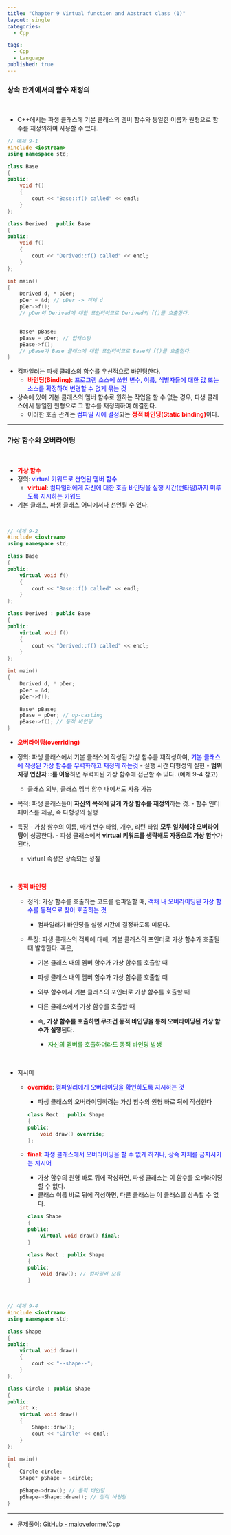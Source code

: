 ```yaml
---
title: "Chapter 9 Virtual function and Abstract class (1)"
layout: single
categories:
  - Cpp

tags:
  - Cpp
  - Language
published: true
---
```


### 상속 관계에서의 함수 재정의

<br>

- C++에서는 파생 클래스에 기본 클래스의 멤버 함수와 동일한 이름과 원형으로 함수를 재정의하여 사용할 수 있다.

```cpp
// 예제 9-1
#include <iostream>
using namespace std;

class Base
{
public:
    void f()
    {
        cout << "Base::f() called" << endl;
    }
};

class Derived : public Base
{
public:
    void f()
    {
        cout << "Derived::f() called" << endl;
    }
};

int main()
{
    Derived d, * pDer;
    pDer = &d; // pDer -> 객체 d
    pDer->f();
    // pDer이 Derived에 대한 포인터이므로 Derived의 f()를 호출한다.


    Base* pBase;
    pBase = pDer; // 업캐스팅
    pBase->f();
    // pBase가 Base 클래스에 대한 포인터이므로 Base의 f()를 호출한다.
}
```

- 컴파일러는 파생 클래스의 함수를 우선적으로 바인딩한다.
  - <span style = "color:red">**바인딩(Binding)**</span>: <span style = "color:blue">프로그램 소스에 쓰인 변수, 이름, 식별자들에 대한 값 또는 소스를 확정하여 변경할 수 없게 묶는 것</span>
- 상속에 있어 기본 클래스의 멤버 함수로 원하는 작업을 할 수 없는 경우, 파생 클래스에서 동일한 원형으로 그 함수를 재정의하여 해결한다.
  - 이러한 호출 관계는 <span style = "color:blue">컴파일 시에 결정</span>되는 <span style = "color:red">**정적 바인딩(Static binding)**</span>이다.

---

### 가상 함수와 오버라이딩

<br>

-  <span style = "color:red">**가상 함수**</span>
  - 정의: <span style = "color:blue">virtual 키워드로 선언된 멤버 함수</span>
    - <span style = "color:red">**virtual**</span>: <span style = "color:blue">컴파일러에게 자신에 대한 호출 바인딩을 실행 시간(런타임)까지 미루도록 지시하는 키워드 </span>
  - 기본 클래스, 파생 클래스 어디에서나 선언될 수 있다.

<br>

```cpp
// 예제 9-2
#include <iostream>
using namespace std;

class Base
{
public:
	virtual void f()
	{
		cout << "Base::f() called" << endl;
	}
};

class Derived : public Base
{
public:
	virtual void f()
	{
		cout << "Derived::f() called" << endl;
	}
};

int main()
{
	Derived d, * pDer;
	pDer = &d;
	pDer->f();

	Base* pBase;
	pBase = pDer; // up-casting
	pBase->f(); // 동적 바인딩
}
```

-  <span style = "color:red">**오버라이딩(overriding)**</span>
  -  정의: 파생 클래스에서 기본 클래스에 작성된 가상 함수를 재작성하여, <span style="color:blue">기본 클래스에 작성된 가상 함수를 무력화하고 재정의 하는것</span>
    -   실행 시간 다형성의 실현
    -  **범위 지정 연산자 ::를 이용**하면 무력화된 가상 함수에 접근할 수 있다. (예제 9-4 참고)
      -  클래스 외부, 클래스 멤버 함수 내에서도 사용 가능

  -  목적: 파생 클래스들이 **자신의 목적에 맞게 가상 함수를 재정의**하는 것.
    -  함수 인터페이스를 제공, 즉 다형성의 실행

  -  특징
    -  가상 함수의 이름, 매개 변수 타입, 개수, 리턴 타입 **모두 일치해야 오버라이딩**이 성공한다.
    -  파생 클래스에서 **virtual 키워드를 생략해도 자동으로 가상 함수**가 된다.
      -  virtual 속성은 상속되는 성질


<br>

- <span style = "color:red">**동적 바인딩**</span>

  - 정의: 가상 함수를 호출하는 코드를 컴파일할 때, <span style="color:blue">객채 내 오버라이딩된 가상 함수를 동적으로 찾아 호출하는 것</span>

    - 컴파일러가 바인딩을 실행 시간에 결정하도록 미룬다.

  - 특징: 파생 클래스의 객체에 대해, 기본 클래스의 포인터로 가상 함수가 호출될 때 발생한다. 혹은,

    - 기본 클래스 내의 멤버 함수가 가상 함수를 호출할 때
    - 파생 클래스 내의 멤버 함수가 가상 함수를 호출할 때
    - 외부 함수에서 기본 클래스의 포인터로 가상 함수를 호출할 때
    - 다른 클래스에서 가상 함수를 호출할 때

    - 즉, **가상 함수를 호출하면 무조건 동적 바인딩을 통해 오버라이딩된 가상 함수가 실행**된다.
      - <span style = "color:green">자신의 멤버를 호출하더라도 동적 바인딩 발생</span>

<br>

- 지시어

  - <span style = "color:red">**override**</span>: <span style="color:blue">컴파일러에게 오버라이딩을 확인하도록 지시하는 것</span>

    - 파생 클래스의 오버라이딩하려는 가상 함수의 원형 바로 뒤에 작성한다

    ```cpp
    class Rect : public Shape
    {
    public:
        void draw() override;
    };
    ```

  - <span style = "color:red">**final**</span>: <span style="color:blue">파생 클래스에서 오버라이딩을 할 수 없게 하거나, 상속 자체를 금지시키는 지시어</span>

    - 가상 함수의 원형 바로 뒤에 작성하면, 파생 클래스는 이 함수를 오버라이딩 할 수 없다.
    - 클래스 이름 바로 뒤에 작성하면, 다른 클래스는 이 클래스를 상속할 수 없다.

    ```cpp
    class Shape
    {
    public:
    	virtual void draw() final;    
    }
    
    class Rect : public Shape
    {
    public:
        void draw(); // 컴파일러 오류
    }
    ```

<br>

```cpp
// 예제 9-4
#include <iostream>
using namespace std;

class Shape
{
public:
	virtual void draw()
	{
		cout << "--shape--";
	}
};

class Circle : public Shape
{
public:
	int x;
	virtual void draw()
	{
		Shape::draw();
		cout << "Circle" << endl;
	}
};

int main()
{
	Circle circle;
	Shape* pShape = &circle;

	pShape->draw(); // 동적 바인딩
	pShape->Shape::draw(); // 정적 바인딩
}
```

---

- 문제풀이: [GitHub - maloveforme/Cpp](https://github.com/maloveforme/Cpp)
